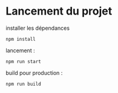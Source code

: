 # Lancement du projet 

installer les dépendances

```
npm install
```
lancement :
```
npm run start
```

build pour production : 
```
npm run build
```